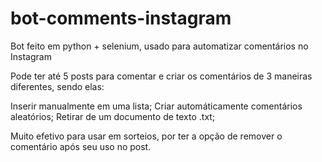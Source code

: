 # bot-comments-instagram
 Bot feito em python + selenium, usado para automatizar comentários no Instagram
 
 Pode ter até 5 posts para comentar e criar os comentários de 3 maneiras diferentes, sendo elas: 
 
 Inserir manualmente em uma lista;
 Criar automáticamente comentários aleatórios;
 Retirar de um documento de texto .txt;
 
 Muito efetivo para usar em sorteios, por ter a opção de remover o comentário após seu uso no post.
